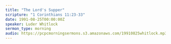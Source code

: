 ```yaml
---
title: "The Lord's Supper"
scripture: "1 Corinthians 11:23-33"
date: 1991-08-25T00:00:00Z
speaker: Luder Whitlock
sermon_type: morning
audio: https://pcpcmorningsermons.s3.amazonaws.com/19910825whitlock.mp3 
---
```



